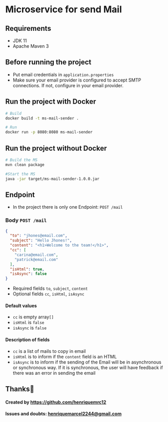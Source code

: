 
# Microservice for send Mail
## Requirements
- JDK 11
- Apache Maven 3

## Before running the project
- Put email credentials in `application.properties`
- Make sure your email provider is configured to accept SMTP connections. If not, configure in your email provider.

## Run the project with Docker

```bash
# Build
docker build -t ms-mail-sender .

# Run
docker run -p 8080:8080 ms-mail-sender
```

## Run the project without Docker

```bash
# Build the MS
mvn clean package

#Start the MS
java -jar target/ms-mail-sender-1.0.0.jar
```

## Endpoint
- In the project there is only one Endpoint: `POST /mail`
### Body `POST /mail`
```json
{
  "to": "jhones@email.com",
  "subject": "Hello Jhones!",
  "content": "<h1>Welcome to the team!</h1>",
  "cc": [
    "carina@email.com",
    "patrick@email.com"
  ],
  "isHtml": true,
  "isAsync": false
}
```

- Required fields `to`, `subject`, `content`
- Optional fields `cc`, `isHtml`, `isAsync`
#### Default values
- `cc` is empty array`[]`
- `isHtml` is `false`
- `isAsync` is `false`

#### Description of fields
- `cc` is a list of mails to copy in email
- `isHtml` is to inform if the `content` field is an HTML
- `isAsync` is to inform if the sending of the Email will be in asynchronous or synchronous way. If it is synchronous, the user will have feedback if there was an error in sending the email

## Thanks🖖
#### Created by https://github.com/henriquemrc12
#### Issues and doubts: henriquemarcel2244@gmail.com